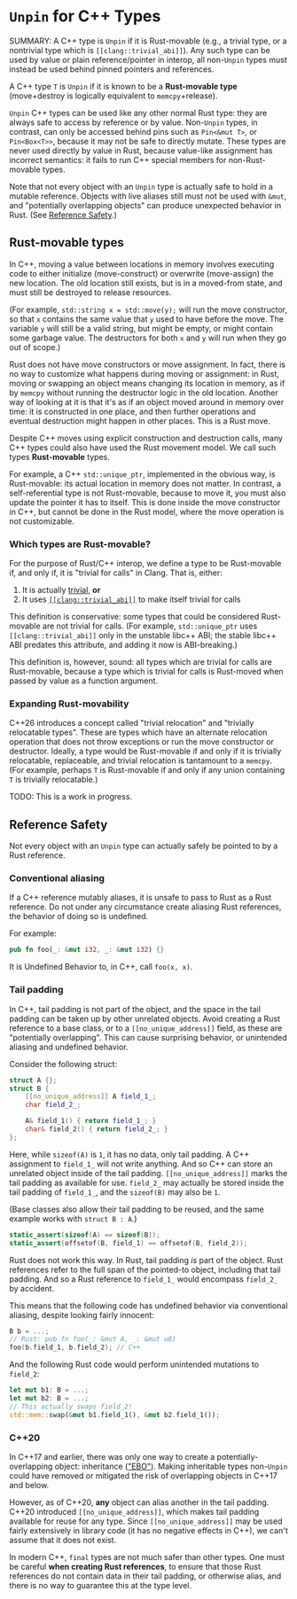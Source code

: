# `Unpin` for C++ Types

SUMMARY: A C++ type is `Unpin` if it is Rust-movable (e.g., a trivial type, or a
nontrivial type which is `[[clang::trivial_abi]]`). Any such type can be used by
value or plain reference/pointer in interop, all non-`Unpin` types must instead
be used behind pinned pointers and references.

A C++ type `T` is `Unpin` if it is known to be a **Rust-movable type**
(move+destroy is logically equivalent to `memcpy`+release).

`Unpin` C++ types can be used like any other normal Rust type: they are always
safe to access by reference or by value. Non-`Unpin` types, in contrast, can
only be accessed behind pins such as `Pin<&mut T>`, or `Pin<Box<T>>`, because it
may not be safe to directly mutate. These types are never used directly by value
in Rust, because value-like assignment has incorrect semantics: it fails to run
C++ special members for non-Rust-movable types.

Note that not every object with an `Unpin` type is actually safe to hold in a
mutable reference. Objects with live aliases still must not be used with `&mut`,
and "potentially overlapping objects" can produce unexpected behavior in Rust.
(See [Reference Safety](#reference_safety).)

## Rust-movable types

In C++, moving a value between locations in memory involves executing code to
either initialize (move-construct) or overwrite (move-assign) the new location.
The old location still exists, but is in a moved-from state, and must still be
destroyed to release resources.

(For example, `std::string x = std::move(y);` will run the move constructor, so
that `x` contains the same value that `y` used to have before the move. The
variable `y` will still be a valid string, but might be empty, or might contain
some garbage value. The destructors for both `x` and `y` will run when they go
out of scope.)

Rust does not have move constructors or move assignment. In fact, there is no
way to customize what happens during moving or assignment: in Rust, moving or
swapping an object means changing its location in memory, as if by `memcpy`
without running the destructor logic in the old location. Another way of looking
at it is that it's as if an object moved around in memory over time: it is
constructed in one place, and then further operations and eventual destruction
might happen in other places. This is a Rust move.

Despite C++ moves using explicit construction and destruction calls, many C++
types could also have used the Rust movement model. We call such types
**Rust-movable** types.

For example, a C++ `std::unique_ptr`, implemented in the obvious way, is
Rust-movable: its actual location in memory does not matter. In contrast, a
self-referential type is not Rust-movable, because to move it, you must also
update the pointer it has to itself. This is done inside the move constructor in
C++, but cannot be done in the Rust model, where the move operation is not
customizable.

### Which types are Rust-movable?

For the purpose of Rust/C++ interop, we define a type to be Rust-movable if, and
only if, it is "trivial for calls" in Clang. That is, either:

1.  It is actually
    [trivial](https://en.cppreference.com/w/cpp/named_req/TrivialType), **or**
2.  It uses
    [`[[clang::trivial_abi]]`](https://clang.llvm.org/docs/AttributeReference.html#trivial-abi)
    to make itself trivial for calls

This definition is conservative: some types that could be considered
Rust-movable are not trivial for calls. (For example, `std::unique_ptr` uses
`[[clang::trivial_abi]]` only in the unstable libc++ ABI; the stable libc++ ABI
predates this attribute, and adding it now is ABI-breaking.)

This definition is, however, sound: all types which are trivial for calls are
Rust-movable, because a type which is trivial for calls is Rust-moved when
passed by value as a function argument.

### Expanding Rust-movability

C++26 introduces a concept called "trivial relocation" and "trivially
relocatable types". These are types which have an alternate relocation operation
that does not throw exceptions or run the move constructor or destructor.
Ideally, a type would be Rust-movable if and only if it is trivially
relocatable, replaceable, and trivial relocation is tantamount to a `memcpy`.
(For example, perhaps `T` is Rust-movable if and only if any union containing
`T` is trivially relocatable.)

TODO: This is a work in progress.

## Reference Safety

Not every object with an `Unpin` type can actually safely be pointed to by a
Rust reference.

### Conventional aliasing

If a C++ reference mutably aliases, it is unsafe to pass to Rust as a Rust
reference. Do not under any circumstance create aliasing Rust references, the
behavior of doing so is undefined.

For example:

```rust
pub fn foo(_: &mut i32, _: &mut i32) {}
```

It is Undefined Behavior to, in C++, call `foo(x, x)`.

### Tail padding

In C++, tail padding is not part of the object, and the space in the tail
padding can be taken up by other unrelated objects. Avoid creating a Rust
reference to a base class, or to a `[[no_unique_address]]` field, as these are
"potentially overlapping". This can cause surprising behavior, or unintended
aliasing and undefined behavior.

Consider the following struct:

```c++
struct A {};
struct B {
    [[no_unique_address]] A field_1_;
    char field_2_;

    A& field_1() { return field_1_; }
    char& field_2() { return field_2_; }
};
```

Here, while `sizeof(A)` is `1`, it has no data, only tail padding. A C++
assignment to `field_1_` will not write anything. And so C++ can store an
unrelated object inside of the tail padding. `[[no_unique_address]]` marks the
tail padding as available for use. `field_2_` may actually be stored inside the
tail padding of `field_1_`, and the `sizeof(B)` may also be `1`.

(Base classes also allow their tail padding to be reused, and the same example
works with `struct B : A`.)

```c++
static_assert(sizeof(A) == sizeof(B));
static_assert(offsetof(B, field_1) == offsetof(B, field_2));
```

Rust does not work this way. In Rust, tail padding *is* part of the object. Rust
references refer to the full span of the pointed-to object, including that tail
padding. And so a Rust reference to `field_1_` would encompass `field_2_` by
accident.

This means that the following code has undefined behavior via conventional
aliasing, despite looking fairly innocent:

```c++
B b = ...;
// Rust: pub fn foo(_: &mut A, _: &mut u8)
foo(b.field_1, b.field_2); // C++
```

And the following Rust code would perform unintended mutations to `field_2`:

```rust
let mut b1: B = ...;
let mut b2: B = ...;
// This actually swaps field_2!
std::mem::swap(&mut b1.field_1(), &mut b2.field_1());
```

### C++20

In C++17 and earlier, there was only one way to create a potentially-overlapping
object: inheritance (["EBO"](https://en.cppreference.com/w/cpp/language/ebo)).
Making inheritable types non-`Unpin` could have removed or mitigated the risk of
overlapping objects in C++17 and below.

However, as of C++20, **any** object can alias another in the tail padding.
C++20 introduced `[[no_unique_address]]`, which makes tail padding available for
reuse for any type. Since `[[no_unique_address]]` may be used fairly extensively
in library code (it has no negative effects in C++), we can't assume that it
does not exist.

In modern C++, `final` types are not much safer than other types. One must be
careful **when creating Rust references**, to ensure that those Rust references
do not contain data in their tail padding, or otherwise alias, and there is no
way to guarantee this at the type level.

